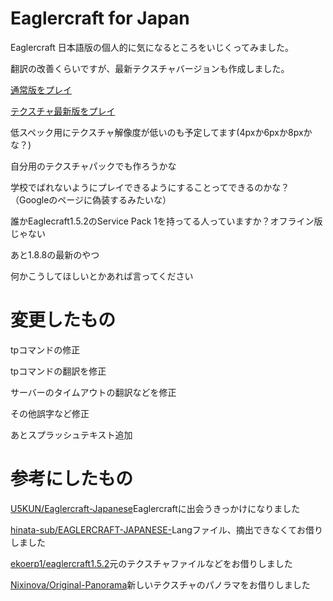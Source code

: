 # Eaglercraft for Japan

Eaglercraft 日本語版の個人的に気になるところをいじくってみました。

翻訳の改善くらいですが、最新テクスチャバージョンも作成しました。

[通常版をプレイ](https://magurock.github.io/Eaglercraft-Japanese-Plus/Normal/)

[テクスチャ最新版をプレイ](https://magurock.github.io/Eaglercraft-Japanese-Plus/NewTexture/)

低スペック用にテクスチャ解像度が低いのも予定してます(4pxか6pxか8pxかな？)

自分用のテクスチャパックでも作ろうかな

学校でばれないようにプレイできるようにすることってできるのかな？（Googleのページに偽装するみたいな）

誰かEaglecraft1.5.2のService Pack 1を持ってる人っていますか？オフライン版じゃない

あと1.8.8の最新のやつ

何かこうしてほしいとかあれば言ってください

# 変更したもの

tpコマンドの修正

tpコマンドの翻訳を修正

サーバーのタイムアウトの翻訳などを修正

その他誤字など修正

あとスプラッシュテキスト追加

# 参考にしたもの

[U5KUN/Eaglercraft-Japanese](https://github.com/U5KUN/Eaglercraft-Japanese)Eaglercraftに出会うきっかけになりました

[hinata-sub/EAGLERCRAFT-JAPANESE-](https://github.com/hinata-sub/EAGLERCRAFT-JAPANESE-)Langファイル、摘出できなくてお借りしました

[ekoerp1/eaglercraft1.5.2](https://github.com/ekoerp1/eaglercraft1.5.2)元のテクスチャファイルなどをお借りしました

[Nixinova/Original-Panorama](https://github.com/Nixinova/Original-Panorama/tree/new?tab=readme-ov-file)新しいテクスチャのパノラマをお借りしました
